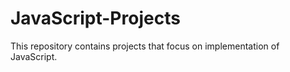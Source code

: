 # JavaScript-Projects

This repository contains projects that focus on implementation of JavaScript.
